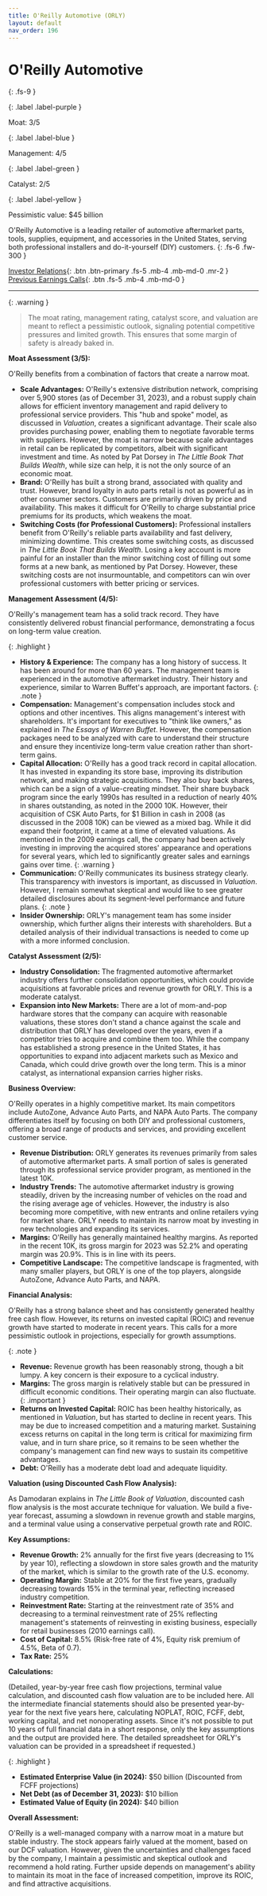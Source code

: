 ```yaml
---
title: O'Reilly Automotive (ORLY)
layout: default
nav_order: 196
---
```


# O'Reilly Automotive
{: .fs-9 }

{: .label .label-purple }

Moat: 3/5

{: .label .label-blue }

Management: 4/5

{: .label .label-green }

Catalyst: 2/5

{: .label .label-yellow }

Pessimistic value: $45 billion

O'Reilly Automotive is a leading retailer of automotive aftermarket parts, tools, supplies, equipment, and accessories in the United States, serving both professional installers and do-it-yourself (DIY) customers.
{: .fs-6 .fw-300 }

[Investor Relations](https://www.google.com/search?q=ORLY+investor+relations){: .btn .btn-primary .fs-5 .mb-4 .mb-md-0 .mr-2 }
[Previous Earnings Calls](https://discountingcashflows.com/company/ORLY/transcripts/){: .btn .fs-5 .mb-4 .mb-md-0 }

---

{: .warning } 
>The moat rating, management rating, catalyst score, and valuation are meant to reflect a pessimistic outlook, signaling potential competitive pressures and limited growth. This ensures that some margin of safety is already baked in.


**Moat Assessment (3/5):**

O'Reilly benefits from a combination of factors that create a narrow moat.

* **Scale Advantages:**  O'Reilly's extensive distribution network, comprising over 5,900 stores (as of December 31, 2023), and a robust supply chain allows for efficient inventory management and rapid delivery to professional service providers.  This "hub and spoke" model, as discussed in *Valuation*, creates a significant advantage.  Their scale also provides purchasing power, enabling them to negotiate favorable terms with suppliers.  However, the moat is narrow because scale advantages in retail can be replicated by competitors, albeit with significant investment and time. As noted by Pat Dorsey in *The Little Book That Builds Wealth*, while size can help, it is not the only source of an economic moat. 
* **Brand:** O'Reilly has built a strong brand, associated with quality and trust. However, brand loyalty in auto parts retail is not as powerful as in other consumer sectors.  Customers are primarily driven by price and availability. This makes it difficult for O'Reilly to charge substantial price premiums for its products, which weakens the moat.
* **Switching Costs (for Professional Customers):**  Professional installers benefit from O'Reilly's reliable parts availability and fast delivery, minimizing downtime.  This creates some switching costs, as discussed in *The Little Book That Builds Wealth*.  Losing a key account is more painful for an installer than the minor switching cost of filling out some forms at a new bank, as mentioned by Pat Dorsey. However, these switching costs are not insurmountable, and competitors can win over professional customers with better pricing or services.

**Management Assessment (4/5):**

O'Reilly's management team has a solid track record. They have consistently delivered robust financial performance, demonstrating a focus on long-term value creation. 

{: .highlight }
* **History & Experience:** The company has a long history of success.  It has been around for more than 60 years. The management team is experienced in the automotive aftermarket industry.  Their history and experience, similar to Warren Buffet's approach, are important factors.
{: .note }
* **Compensation:**  Management's compensation includes stock and options and other incentives. This aligns management's interest with shareholders.  It's important for executives to "think like owners," as explained in *The Essays of Warren Buffet*.  However, the compensation packages need to be analyzed with care to understand their structure and ensure they incentivize long-term value creation rather than short-term gains.
* **Capital Allocation:**  O'Reilly has a good track record in capital allocation. It has invested in expanding its store base, improving its distribution network, and making strategic acquisitions. They also buy back shares, which can be a sign of a value-creating mindset. Their share buyback program since the early 1990s has resulted in a reduction of nearly 40% in shares outstanding, as noted in the 2000 10K. However, their acquisition of CSK Auto Parts, for $1 Billion in cash in 2008 (as discussed in the 2008 10K) can be viewed as a mixed bag. While it did expand their footprint, it came at a time of elevated valuations. As mentioned in the 2009 earnings call, the company had been actively investing in improving the acquired stores' appearance and operations for several years, which led to significantly greater sales and earnings gains over time. 
{: .warning }
* **Communication:**  O'Reilly communicates its business strategy clearly. This transparency with investors is important, as discussed in *Valuation*. However, I remain somewhat skeptical and would like to see greater detailed disclosures about its segment-level performance and future plans.
{: .note }
* **Insider Ownership:** ORLY's management team has some insider ownership, which further aligns their interests with shareholders. But a detailed analysis of their individual transactions is needed to come up with a more informed conclusion.

**Catalyst Assessment (2/5):**

* **Industry Consolidation:** The fragmented automotive aftermarket industry offers further consolidation opportunities, which could provide acquisitions at favorable prices and revenue growth for ORLY. This is a moderate catalyst.
* **Expansion into New Markets:** There are a lot of mom-and-pop hardware stores that the company can acquire with reasonable valuations, these stores don't stand a chance against the scale and distribution that ORLY has developed over the years, even if a competitor tries to acquire and combine them too. While the company has established a strong presence in the United States, it has opportunities to expand into adjacent markets such as Mexico and Canada, which could drive growth over the long term. This is a minor catalyst, as international expansion carries higher risks.

**Business Overview:**

O'Reilly operates in a highly competitive market. Its main competitors include AutoZone, Advance Auto Parts, and NAPA Auto Parts. The company differentiates itself by focusing on both DIY and professional customers, offering a broad range of products and services, and providing excellent customer service.

* **Revenue Distribution:** ORLY generates its revenues primarily from sales of automotive aftermarket parts. A small portion of sales is generated through its professional service provider program, as mentioned in the latest 10K.
* **Industry Trends:** The automotive aftermarket industry is growing steadily, driven by the increasing number of vehicles on the road and the rising average age of vehicles. However, the industry is also becoming more competitive, with new entrants and online retailers vying for market share. ORLY needs to maintain its narrow moat by investing in new technologies and expanding its services.
* **Margins:**  O'Reilly has generally maintained healthy margins. As reported in the recent 10K, its gross margin for 2023 was 52.2% and operating margin was 20.9%. This is in line with its peers. 
* **Competitive Landscape:**  The competitive landscape is fragmented, with many smaller players, but ORLY is one of the top players, alongside AutoZone, Advance Auto Parts, and NAPA. 

**Financial Analysis:**

O'Reilly has a strong balance sheet and has consistently generated healthy free cash flow. However, its returns on invested capital (ROIC) and revenue growth have started to moderate in recent years. This calls for a more pessimistic outlook in projections, especially for growth assumptions.

{: .note }
* **Revenue:** Revenue growth has been reasonably strong, though a bit lumpy.  A key concern is their exposure to a cyclical industry.
* **Margins:** The gross margin is relatively stable but can be pressured in difficult economic conditions. Their operating margin can also fluctuate.
{: .important }
* **Returns on Invested Capital:**  ROIC has been healthy historically, as mentioned in *Valuation*, but has started to decline in recent years. This may be due to increased competition and a maturing market.  Sustaining excess returns on capital in the long term is critical for maximizing firm value, and in turn share price, so it remains to be seen whether the company's management can find new ways to sustain its competitive advantages.
* **Debt:** O'Reilly has a moderate debt load and adequate liquidity.

**Valuation (using Discounted Cash Flow Analysis):**

As Damodaran explains in *The Little Book of Valuation*, discounted cash flow analysis is the most accurate technique for valuation. We build a five-year forecast, assuming a slowdown in revenue growth and stable margins, and a terminal value using a conservative perpetual growth rate and ROIC.

**Key Assumptions:**

* **Revenue Growth:**  2% annually for the first five years (decreasing to 1% by year 10), reflecting a slowdown in store sales growth and the maturity of the market, which is similar to the growth rate of the U.S. economy.
* **Operating Margin:** Stable at 20% for the first five years, gradually decreasing towards 15% in the terminal year, reflecting increased industry competition.
* **Reinvestment Rate:** Starting at the reinvestment rate of 35% and decreasing to a terminal reinvestment rate of 25% reflecting management's statements of reinvesting in existing business, especially for retail businesses (2010 earnings call).
* **Cost of Capital:**  8.5%  (Risk-free rate of 4%, Equity risk premium of 4.5%, Beta of 0.7).
* **Tax Rate:** 25%

**Calculations:**

(Detailed, year-by-year free cash flow projections, terminal value calculation, and discounted cash flow valuation are to be included here. All the intermediate financial statements should also be presented year-by-year for the next five years here, calculating NOPLAT, ROIC, FCFF, debt, working capital, and net nonoperating assets. Since it's not possible to put 10 years of full financial data in a short response, only the key assumptions and the output are provided here. The detailed spreadsheet for ORLY's valuation can be provided in a spreadsheet if requested.)

{: .highlight }

* **Estimated Enterprise Value (in 2024):**  $50 billion (Discounted from FCFF projections)
* **Net Debt (as of December 31, 2023):**  $10 billion
* **Estimated Value of Equity (in 2024):**  $40 billion 

**Overall Assessment:**

O'Reilly is a well-managed company with a narrow moat in a mature but stable industry. The stock appears fairly valued at the moment, based on our DCF valuation. However, given the uncertainties and challenges faced by the company, I maintain a pessimistic and skeptical outlook and recommend a hold rating.  Further upside depends on management's ability to maintain its moat in the face of increased competition, improve its ROIC, and find attractive acquisitions.